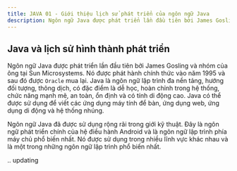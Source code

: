 ```yaml
---
title: JAVA 01 - Giới thiệu lịch sử phát triển của ngôn ngữ Java
description: Ngôn ngữ Java được phát triển lần đầu tiên bởi James Gosling và nhóm của ông tại Sun Microsystems. Nó được phát hành chính thức vào năm 1995 và sau đó được Oracle mua lại. Java là ngôn ngữ lập trình đa nền tảng, hướng đối tượng
---
```


## Java và lịch sử hình thành phát triển

Ngôn ngữ Java được phát triển lần đầu tiên bởi James Gosling và nhóm của ông tại Sun Microsystems. Nó được phát hành chính thức vào năm 1995 và sau đó được `Oracle` mua lại. Java là ngôn ngữ lập trình đa nền tảng, hướng đối tượng, thông dịch, có đặc điểm là dễ học, hoàn chỉnh trong hệ thống, chức năng mạnh mẽ, an toàn, ổn định và có tính di động cao. Java có thể được sử dụng để viết các ứng dụng máy tính để bàn, ứng dụng web, ứng dụng di động và hệ thống nhúng.

Ngôn ngữ Java đã được sử dụng rộng rãi trong giới kỹ thuật. Đây là ngôn ngữ phát triển chính của hệ điều hành Android và là ngôn ngữ lập trình phía máy chủ phổ biến nhất. Nó được sử dụng trong nhiều lĩnh vực khác nhau và là một trong những ngôn ngữ lập trình phổ biến nhất.

.. updating
